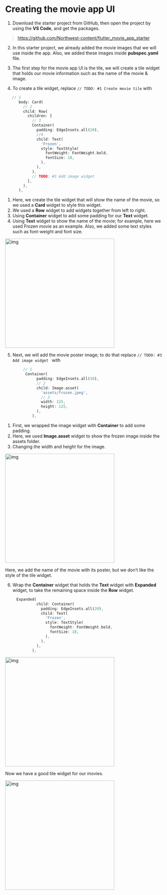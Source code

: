 # Creating the movie app UI



1. Download the starter project from GitHub, then open the project by using the **VS Code**, and get the packages.

> https://github.com/Northwest-content/flutter_movie_app_starter



2. In this starter project, we already added the movie images that we will use inside the app. Also, we added these images inside **pubspec.yaml** file.



3. The first step for the movie app UI is the tile, we will create a tile widget that holds our movie information such as the name of the movie & image.



4. To create a tile widget, replace `// TODO: #1 Create movie tile` with 

```dart
   // 1
      body: Card(
        // 2
        child: Row(
          children: [
            // 3
            Container(
              padding: EdgeInsets.all(20),
              //4
              child: Text(
                'Frozen',
                style: TextStyle(
                  fontWeight: FontWeight.bold,
                  fontSize: 18,
                ),
              ),
            ),
            // TODO: #3 Add image widget
          ],
        ),
      ),
```

1. Here, we create the tile widget that will show the name of the movie, so we used a **Card** widget to style this widget.
2. We used a **Row** widget to add widgets together from left to right.
3. Using **Container** widget to add some padding for our **Text** widget.
4. Using **Text** widget to show the name of the movie; for example, here we used Frozen movie as an example. Also, we added some text styles such as font-weight and font size.

<img src="https://lh5.googleusercontent.com/BOMWNAolE4vzRFtWYKSiEDLs4NCQpuX8TDkksoa4HBtCDrDk-i4Cxmx3iWboS7tryYqnIUGwMs5MtgZHH0xufr5ElIpOLIfHcVwVvW803L4AwOie4dcRDAhQNVTmIy3EFmQ2RTX_" alt="img" width="350" />



5. Next, we will add the movie poster image; to do that replace `// TODO: #3 Add image widget ` with 

```dart
		// 1
         Container(
              padding: EdgeInsets.all(10),
              // 2
              child: Image.asset(
                'assets/frozen.jpeg',
                // 3
                width: 125,
                height: 125,
              ),
            ),
```

1.  First, we wrapped the image widget with **Container** to add some padding.
2. Here, we used **Image.asset** widget to show the frozen image inside the assets folder.
3. Changing the width and height for the image.

<img src="https://lh5.googleusercontent.com/P8xSDlW_ZF7KOK2JgsP-iNaCHXHonnOQW1hUEdECl75DleHBblRztdXRxelVFPoK_ajMTbzhWv-Sl9YcEFedkD5f1I5ajC7hZAgaTQGn5JEI79vCs6-EX50mMXPxAdv9RXwdGpS7" alt="img" width="350" />

Here, we add the name of the movie with its poster, but we don’t like the style of the tile widget.



6. Wrap the **Container** widget that holds the **Text** widget with **Expanded** widget, to take the remaining space inside the **Row** widget.

```dart
     Expanded( 
              child: Container(
                padding: EdgeInsets.all(20),
                child: Text(
                  'Frozen',
                  style: TextStyle(
                    fontWeight: FontWeight.bold,
                    fontSize: 18,
                  ),
                ),
              ),
            ),
```

<img src="https://lh4.googleusercontent.com/eJE5kyRRGbG2FSHvrVUTLSgOc3Mz-INqpyncWRZL_0Vc8H2fGqlgMj7Mk0cYePgBgg_zJi-GAp7pMw1GT-UoHPipOXyMVWxWP0kw2j8Bp5t6PGLSYzr_JkNz8MeLbpUkDHK5GuRl" alt="img" width="350" />



Now we have a good tile widget for our movies.

<img src="https://lh6.googleusercontent.com/9hdCbAoPSajX4-feFKEMCaem4qXJr41tqlGfwOvu2f8-au8r9M3d64AGr7F0ysK2PjoDgvSM7kavZNKba2j5XsJgCKaVThDECQvtHqtis_VNIhFRNU8ia3rdQoqwevmt45XsUGNN" alt="img" width="350" />































































































































